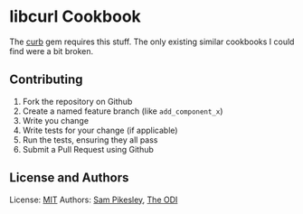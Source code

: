 libcurl Cookbook
=================

The [curb](https://rubygems.org/gems/curb]) gem requires this stuff. The only existing similar cookbooks I could find were a bit broken.

Contributing
------------

1. Fork the repository on Github
2. Create a named feature branch (like `add_component_x`)
3. Write you change
4. Write tests for your change (if applicable)
5. Run the tests, ensuring they all pass
6. Submit a Pull Request using Github

License and Authors
-------------------

License: [MIT](http://opensource.org/licenses/MIT)
Authors: [Sam Pikesley](http://twitter.com/pikesley), [The ODI](http://twitter.com/ukoditech)
